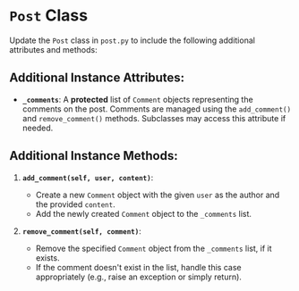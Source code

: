 # `Post` Class

Update the `Post` class in `post.py` to include the following additional attributes and methods:

## Additional Instance Attributes:

- **`_comments`**: A **protected** list of `Comment` objects representing the comments on the post. Comments are managed using the `add_comment()` and `remove_comment()` methods. Subclasses may access this attribute if needed.

## Additional Instance Methods:

1. **`add_comment(self, user, content)`**: 
   - Create a new `Comment` object with the given `user` as the author and the provided `content`.
   - Add the newly created `Comment` object to the `_comments` list.

2. **`remove_comment(self, comment)`**: 
   - Remove the specified `Comment` object from the `_comments` list, if it exists.
   - If the comment doesn't exist in the list, handle this case appropriately (e.g., raise an exception or simply return).
